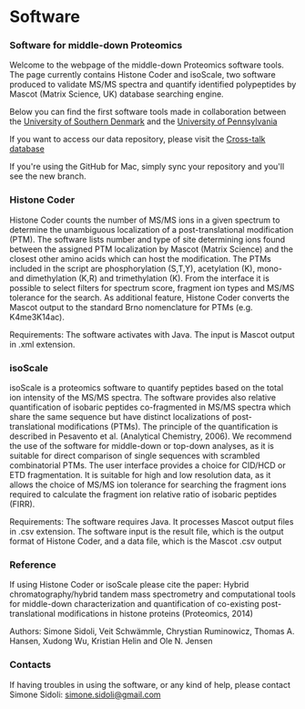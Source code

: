 Software
========
### Software for middle-down Proteomics
Welcome to the webpage of the middle-down Proteomics software tools.
The page currently contains Histone Coder and isoScale, two software produced to validate MS/MS spectra and quantify identified polypeptides by Mascot (Matrix Science, UK) database searching engine.

Below you can find the first software tools made in collaboration between the [University of Southern Denmark](www.sdu.dk) and the [University of Pennsylvania](http://www.upenn.edu/)


If you want to access our data repository, please visit the [Cross-talk database](http://crosstalkdb.bmb.sdu.dk/)



If you're using the GitHub for Mac, simply sync your repository and you'll see the new branch.

 
### Histone Coder
Histone Coder counts the number of MS/MS ions in a given spectrum to determine the unambiguous localization of a post-translational modification (PTM). The software lists number and type of site determining ions found between the assigned PTM localization by Mascot (Matrix Science) and the closest other amino acids which can host the modification. The PTMs included in the script are phosphorylation (S,T,Y), acetylation (K), mono- and dimethylation (K,R) and trimethylation (K). From the interface it is possible to select filters for spectrum score, fragment ion types and MS/MS tolerance for the search. As additional feature, Histone Coder converts the Mascot output to the standard Brno nomenclature for PTMs (e.g. K4me3K14ac). 

Requirements: The software activates with Java. The input is Mascot output in .xml extension. 

 
### isoScale
isoScale is a proteomics software to quantify peptides based on the total ion intensity of the MS/MS spectra. The software provides also relative quantification of isobaric peptides co-fragmented in MS/MS spectra which share the same sequence but have distinct localizations of post-translational modifications (PTMs). The principle of the quantification is described in Pesavento et al. (Analytical Chemistry, 2006). We recommend the use of the software for middle-down or top-down analyses, as it is suitable for direct comparison of single sequences with scrambled combinatorial PTMs. The user interface provides a choice for CID/HCD or ETD fragmentation. It is suitable for high and low resolution data, as it allows the choice of MS/MS ion tolerance for searching the fragment ions required to calculate the fragment ion relative ratio of isobaric peptides (FIRR). 

Requirements: The software requires Java. It processes Mascot output files in .csv extension. The software input is the result file, which is the output format of Histone Coder, and a data file, which is the Mascot .csv output 

 
### Reference
If using Histone Coder or isoScale please cite the paper: Hybrid chromatography/hybrid tandem mass spectrometry and computational tools for middle-down characterization and quantification of co-existing post-translational modifications in histone proteins (Proteomics, 2014)

Authors:
Simone Sidoli, Veit Schwämmle, Chrystian Ruminowicz, Thomas A. Hansen, Xudong Wu, Kristian Helin and Ole N. Jensen


 
### Contacts
If having troubles in using the software, or any kind of help, please contact
Simone Sidoli: simone.sidoli@gmail.com
